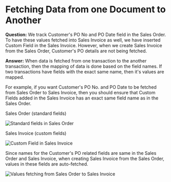 # Fetching Data from one Document to Another

**Question:** We track Customer's PO No and PO Date field in the Sales Order. To have these values fetched into Sales Invoice as well, we have inserted Custom Field in the Sales Invoice. However, when we create Sales Invoice from the Sales Order, Customer's PO details are not being fetched.

**Answer:** When data is fetched from one transaction to the another transaction, then the mapping of data is done based on the field names. If two transactions have fields with the exact same name, then it's values are mapped.

For example, if you want Customer's PO No. and PO Date to be fetched from Sales Order to Sales Invoice, then you should ensure that Custom Fields added in the Sales Invoice has an exact same field name as in the Sales Order.

Sales Order (standard fields)

<img class="screenshot" alt="Standard fields in Sales Order" src="/assets/erpnext_docs/assets/img/articles/fetching-1.png">

Sales Invoice (custom fields)

<img class="screenshot" alt="Custom Field in Sales Invoice" src="/assets/erpnext_docs/assets/img/articles/fetching-2.png">

Since names for the Customer's PO related fields are same in the Sales Order and Sales Invoice, when creating Sales Invoice from the Sales Order, values in these fields are auto-fetched.

<img class="screenshot" alt="Values fetching from Sales Order to Sales Invoice" src="/assets/erpnext_docs/assets/img/articles/fetching-3.gif">